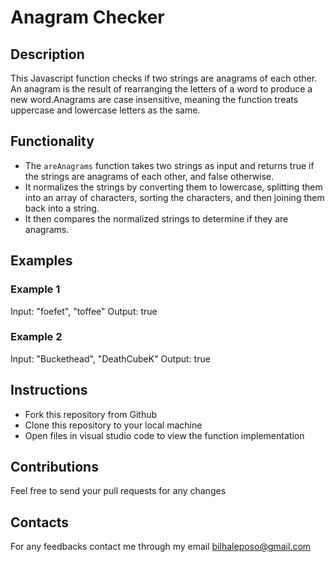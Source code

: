 # Anagram Checker
## Description
This Javascript function checks if two strings are anagrams of each other. An anagram is the result of rearranging the letters of a word to produce a new word.Anagrams are case insensitive, meaning the function treats uppercase and lowercase letters as the same.
## Functionality
* The `areAnagrams` function takes two strings as input and returns true if the strings are anagrams of each other, and false otherwise.
*  It normalizes the strings by converting them to lowercase, splitting them into an array of characters, sorting the characters, and then joining them back into a string.
* It then compares the normalized strings to determine if they are anagrams.
## Examples
### Example 1
Input: "foefet", "toffee"
Output: true
### Example 2
Input: "Buckethead", "DeathCubeK"
Output: true
## Instructions
* Fork this repository from Github
* Clone this repository to your local machine
* Open files in visual studio code to view the function implementation
## Contributions
Feel free to send your pull requests for any changes
## Contacts
For any feedbacks contact me through my email bilhaleposo@gmail.com
